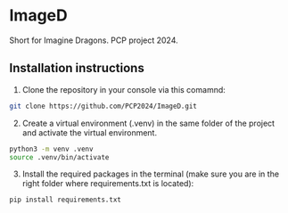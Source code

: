 # ImageD
Short for Imagine Dragons. PCP project 2024.


## Installation instructions

1. Clone the repository in your console via this comamnd:

```sh
git clone https://github.com/PCP2024/ImageD.git
```

2. Create a virtual environment (.venv) in the same folder of the project and activate the virtual environment.

```sh
python3 -m venv .venv
source .venv/bin/activate
```

3. Install the required packages in the terminal (make sure you are in the right folder where requirements.txt is located):

```sh
pip install requirements.txt
```